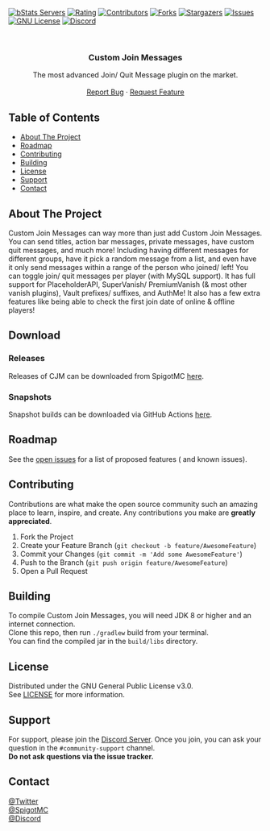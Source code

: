 [![bStats Servers][bstats-servers-shield]][bstats-servers-url]
[![Rating][spigot-rating-shield]][spigot-rating-url]
[![Contributors][contributors-shield]][contributors-url]
[![Forks][forks-shield]][forks-url]
[![Stargazers][stars-shield]][stars-url]
[![Issues][issues-shield]][issues-url]
[![GNU License][license-shield]][license-url]
[![Discord](https://img.shields.io/discord/626995215558901771?color=%235663F7&label=Discord&style=for-the-badge)](https://discord.gg/SH7VyYtuC2)




<!-- PROJECT LOGO -->
<br />
<p style="text-align: center;">

  <h3 align="center">Custom Join Messages</h3>

  <p align="center">
    The most advanced Join/ Quit Message plugin on the market.
    <br />
    <br />
    <a href="https://github.com/Insprill/Custom-Join-Messages/issues">Report Bug</a>
    ·
    <a href="https://github.com/Insprill/Custom-Join-Messages/issues">Request Feature</a>
  </p>




<!-- TABLE OF CONTENTS -->

## Table of Contents

* [About The Project](#about-the-project)
* [Roadmap](#roadmap)
* [Contributing](#contributing)
* [Building](#building)
* [License](#license)
* [Support](#support)
* [Contact](#contact)




<!-- ABOUT THE PROJECT -->

## About The Project

Custom Join Messages can way more than just add Custom Join Messages. 
You can send titles, action bar messages, private messages, have custom quit messages, and much more! 
Including having different messages for different groups, have it pick a random message from a list, and even have it only send messages within a range of the person who joined/ left! 
You can toggle join/ quit messages per player (with MySQL support). It has full support for PlaceholderAPI, SuperVanish/ PremiumVanish (& most other vanish plugins), 
Vault prefixes/ suffixes, and AuthMe! It also has a few extra features like being able to check the first join date of online & offline players!




<!-- DOWNLOAD -->

## Download
### Releases
Releases of CJM can be downloaded from SpigotMC [here](https://www.spigotmc.org/resources/71608/).

### Snapshots
Snapshot builds can be downloaded via GitHub Actions [here](https://github.com/Insprill/Custom-Join-Messages/actions/workflows/gradle.yml).




<!-- ROADMAP -->

## Roadmap

See the [open issues](https://github.com/Insprill/Custom-Join-Messages/issues) for a list of proposed features (
and known issues).




<!-- CONTRIBUTING -->

## Contributing

Contributions are what make the open source community such an amazing place to learn, inspire, and create. Any
contributions you make are **greatly appreciated**.

1. Fork the Project
2. Create your Feature Branch (`git checkout -b feature/AwesomeFeature`)
3. Commit your Changes (`git commit -m 'Add some AwesomeFeature'`)
4. Push to the Branch (`git push origin feature/AwesomeFeature`)
5. Open a Pull Request




<!-- BUILDING -->

## Building

To compile Custom Join Messages, you will need JDK 8 or higher and an internet connection.  
Clone this repo, then run `./gradlew` build from your terminal.  
You can find the compiled jar in the `build/libs` directory.  




<!-- LICENSE -->

## License

Distributed under the GNU General Public License v3.0.  
See [LICENSE](https://github.com/Insprill/Custom-Join-Messages/blob/master/LICENSE) for more information.




<!-- SUPPORT -->

## Support

For support, please join the [Discord Server](https://discord.gg/SH7VyYtuC2). Once you join, you can ask your question in the `#community-support` channel.  
**Do not ask questions via the issue tracker.**




<!-- CONTACT -->

## Contact

[@Twitter](https://twitter.com/InsprillO_O)  
[@SpigotMC](https://www.spigotmc.org/members/724062/)  
[@Discord](https://discord.gg/SH7VyYtuC2)




<!-- MARKDOWN LINKS & IMAGES -->
<!-- https://www.markdownguide.org/basic-syntax/#reference-style-links -->

[bstats-servers-shield]: https://img.shields.io/bstats/servers/6346.svg?style=for-the-badge
[bstats-servers-url]: https://bstats.org/plugin/bukkit/Custom%20Join%20Messages/6346
[spigot-rating-shield]: https://img.shields.io/spiget/rating/71608.svg?style=for-the-badge
[spigot-rating-url]: https://www.spigotmc.org/resources/71608
[contributors-shield]: https://img.shields.io/github/contributors/Insprill/Custom-Join-Messages.svg?style=for-the-badge
[contributors-url]: https://github.com/Insprill/Custom-Join-Messages/graphs/contributors
[forks-shield]: https://img.shields.io/github/forks/Insprill/Custom-Join-Messages.svg?style=for-the-badge
[forks-url]: https://github.com/Insprill/Custom-Join-Messages/network/members
[stars-shield]: https://img.shields.io/github/stars/Insprill/Custom-Join-Messages.svg?style=for-the-badge
[stars-url]: https://github.com/Insprill/Custom-Join-Messages/stargazers
[issues-shield]: https://img.shields.io/github/issues/Insprill/Custom-Join-Messages.svg?style=for-the-badge
[issues-url]: https://github.com/Insprill/Custom-Join-Messages/issues
[license-shield]: https://img.shields.io/github/license/Insprill/Custom-Join-Messages.svg?style=for-the-badge
[license-url]: https://github.com/Insprill/Custom-Join-Messages/blob/master/LICENSE.txt

